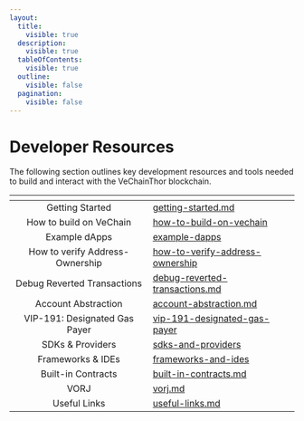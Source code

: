 ```yaml
---
layout:
  title:
    visible: true
  description:
    visible: true
  tableOfContents:
    visible: true
  outline:
    visible: false
  pagination:
    visible: false
---
```


# Developer Resources

The following section outlines key development resources and tools needed to build and interact with the VeChainThor blockchain.

<table data-view="cards"><thead><tr><th align="center"></th><th data-hidden data-card-target data-type="content-ref"></th></tr></thead><tbody><tr><td align="center">Getting Started</td><td><a href="getting-started.md">getting-started.md</a></td></tr><tr><td align="center">How to build on VeChain</td><td><a href="how-to-build-on-vechain/">how-to-build-on-vechain</a></td></tr><tr><td align="center">Example dApps</td><td><a href="example-dapps/">example-dapps</a></td></tr><tr><td align="center">How to verify Address-Ownership</td><td><a href="how-to-verify-address-ownership/">how-to-verify-address-ownership</a></td></tr><tr><td align="center">Debug Reverted Transactions</td><td><a href="debug-reverted-transactions.md">debug-reverted-transactions.md</a></td></tr><tr><td align="center">Account Abstraction</td><td><a href="account-abstraction.md">account-abstraction.md</a></td></tr><tr><td align="center">VIP-191: Designated Gas Payer</td><td><a href="vip-191-designated-gas-payer/">vip-191-designated-gas-payer</a></td></tr><tr><td align="center">SDKs &#x26; Providers</td><td><a href="sdks-and-providers/">sdks-and-providers</a></td></tr><tr><td align="center">Frameworks &#x26; IDEs</td><td><a href="frameworks-and-ides/">frameworks-and-ides</a></td></tr><tr><td align="center">Built-in Contracts</td><td><a href="built-in-contracts.md">built-in-contracts.md</a></td></tr><tr><td align="center">VORJ</td><td><a href="vorj.md">vorj.md</a></td></tr><tr><td align="center">Useful Links</td><td><a href="useful-links.md">useful-links.md</a></td></tr></tbody></table>
